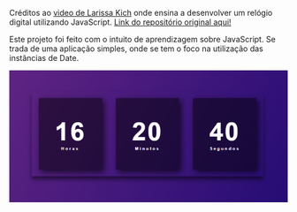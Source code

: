 Créditos ao [video de Larissa Kich](https://youtu.be/GK0ok3ZCXwM) onde ensina a desenvolver um relógio digital utilizando JavaScript. [Link do repositório original aqui!](https://github.com/Larissakich/relogiodigital)

Este projeto foi feito com o intuito de aprendizagem sobre JavaScript. Se trada de uma aplicação simples, onde se tem o foco na utilização das instâncias de Date.

![Print](print.PNG)
